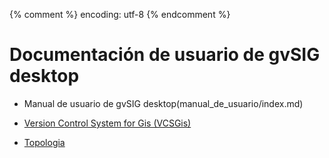 {% comment %} encoding: utf-8 {% endcomment %}

# Documentación de usuario de gvSIG desktop

* Manual de usuario de gvSIG desktop(manual_de_usuario/index.md)

* [Version Control System for Gis (VCSGis)](vcsgis/index.md)

* [Topologia](topologia/index.md)

